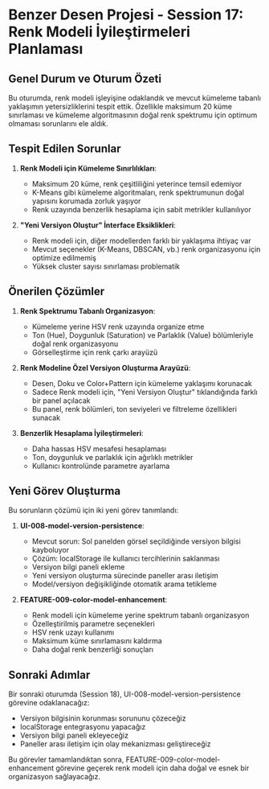 # Benzer Desen Projesi - Session 17: Renk Modeli İyileştirmeleri Planlaması

## Genel Durum ve Oturum Özeti

Bu oturumda, renk modeli işleyişine odaklandık ve mevcut kümeleme tabanlı yaklaşımın yetersizliklerini tespit ettik. Özellikle maksimum 20 küme sınırlaması ve kümeleme algoritmasının doğal renk spektrumu için optimum olmaması sorunlarını ele aldık.

## Tespit Edilen Sorunlar

1. **Renk Modeli için Kümeleme Sınırlılıkları**:
   - Maksimum 20 küme, renk çeşitliliğini yeterince temsil edemiyor
   - K-Means gibi kümeleme algoritmaları, renk spektrumunun doğal yapısını korumada zorluk yaşıyor
   - Renk uzayında benzerlik hesaplama için sabit metrikler kullanılıyor

2. **"Yeni Versiyon Oluştur" İnterface Eksiklikleri**:
   - Renk modeli için, diğer modellerden farklı bir yaklaşıma ihtiyaç var
   - Mevcut seçenekler (K-Means, DBSCAN, vb.) renk organizasyonu için optimize edilmemiş
   - Yüksek cluster sayısı sınırlaması problematik

## Önerilen Çözümler

1. **Renk Spektrumu Tabanlı Organizasyon**:
   - Kümeleme yerine HSV renk uzayında organize etme
   - Ton (Hue), Doygunluk (Saturation) ve Parlaklık (Value) bölümleriyle doğal renk organizasyonu
   - Görselleştirme için renk çarkı arayüzü

2. **Renk Modeline Özel Versiyon Oluşturma Arayüzü**:
   - Desen, Doku ve Color+Pattern için kümeleme yaklaşımı korunacak
   - Sadece Renk modeli için, "Yeni Versiyon Oluştur" tıklandığında farklı bir panel açılacak
   - Bu panel, renk bölümleri, ton seviyeleri ve filtreleme özellikleri sunacak

3. **Benzerlik Hesaplama İyileştirmeleri**:
   - Daha hassas HSV mesafesi hesaplaması
   - Ton, doygunluk ve parlaklık için ağırlıklı metrikler
   - Kullanıcı kontrolünde parametre ayarlama

## Yeni Görev Oluşturma

Bu sorunların çözümü için iki yeni görev tanımlandı:

1. **UI-008-model-version-persistence**:
   - Mevcut sorun: Sol panelden görsel seçildiğinde versiyon bilgisi kayboluyor
   - Çözüm: localStorage ile kullanıcı tercihlerinin saklanması
   - Versiyon bilgi paneli ekleme
   - Yeni versiyon oluşturma sürecinde paneller arası iletişim
   - Model/versiyon değişikliğinde otomatik arama tetikleme

2. **FEATURE-009-color-model-enhancement**:
   - Renk modeli için kümeleme yerine spektrum tabanlı organizasyon
   - Özelleştirilmiş parametre seçenekleri
   - HSV renk uzayı kullanımı
   - Maksimum küme sınırlamasını kaldırma
   - Daha doğal renk benzerliği sonuçları

## Sonraki Adımlar

Bir sonraki oturumda (Session 18), UI-008-model-version-persistence görevine odaklanacağız:
- Versiyon bilgisinin korunması sorununu çözeceğiz
- localStorage entegrasyonu yapacağız
- Versiyon bilgi paneli ekleyeceğiz
- Paneller arası iletişim için olay mekanizması geliştireceğiz

Bu görevler tamamlandıktan sonra, FEATURE-009-color-model-enhancement görevine geçerek renk modeli için daha doğal ve esnek bir organizasyon sağlayacağız.
